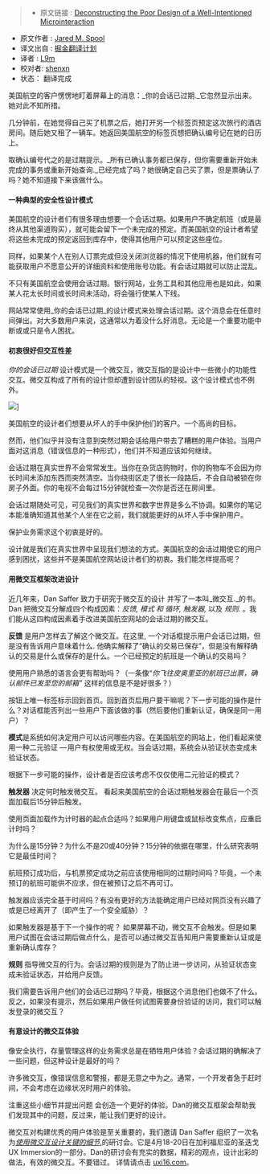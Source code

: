 >* 原文链接 : [Deconstructing the Poor Design of a Well-Intentioned Microinteraction](https://medium.com/ux-immersion-interactions/deconstructing-the-poor-design-of-a-well-intentioned-microinteraction-e667e022e628#.u41e59zgi)
* 原文作者 : [Jared M. Spool](https://medium.com/@jmspool)
* 译文出自 : [掘金翻译计划](https://github.com/xitu/gold-miner)
* 译者 : [L9m](https://github.com/L9m)
* 校对者: [shenxn](https://github.com/shenxn)
* 状态： 翻译完成

美国航空的客户愣愣地盯着屏幕上的消息：_你的会话已过期._它忽然显示出来。她对此不知所措。

几分钟前，在她觉得自己买了机票之后，她打开另一个标签页预定这次旅行的酒店房间。随后她又租了一辆车。她返回美国航空的标签页想把确认编号记在她的日历上。

取确认编号代之的是过期提示。_所有已确认事务都已保存，但你需要重新开始未完成的事务或重新开始查询._已经完成了吗？她很确定自己买了票，但是票确认了吗？她不知道接下来该做什么。

#### 一种典型的安全性设计模式

美国航空的设计者们有很多理由想要一个会话过期。如果用户不确定航班（或是最终从其他渠道购买），就可能会留下一个未完成的预定。而美国航空的设计者希望将这些未完成的预定返回到库存中，使得其他用户可以预定这些座位。

同样，如果某个人在别人订票完成但没关闭浏览器的情况下使用机器，他们就有可能获取用户不愿意公开的详细资料和使用账号功能。有会话过期就可以防止混乱。

不只有美国航空会使用会话过期。银行网站，业务工具和其他应用也是如此，如果某人花太长时间或长时间未活动，将会强行使某人下线。

网站常常使用_你的会话已过期_的设计模式来处理会话过期。这个消息会在任意时间弹出。对大多数用户来说，这通常以为着没什么好消息。无论是一个重要功能中断或或只是令人困扰。

#### 初衷很好但交互性差

_你的会话已过期_ 设计模式是一个微交互，微交互指的是设计中一些微小的功能性交互。微交互构成了所有的设计但却遭到设计团队的轻视。这个设计模式也不例外。

![](https://cdn-images-1.medium.com/max/600/1*h11V6a7RWk1PxpVMzp1z9A.jpeg)]

美国航空的设计者们想要从坏人的手中保护他们的客户。一个高尚的目标。

然而，他们似乎并没有注意到突然过期会话给用户带去了糟糕的用户体验。当用户面对这消息（错误信息的一种形式），他们并不知道应该如何继续。

会话过期在真实世界不会常常发生。当你在杂货店购物时，你的购物车不会因为你长时间未添加东西而突然清空。当你绕街区走了很长一段路后，不会自动被锁在你房子外面。你的电视不会每过15分钟就检查一次你是否还在房间里。

会话过期随处可见，可见我们的真实世界和数字世界是多么不协调。如果你的笔记本能准确知道其他某个人坐在它之前，我们就能更好的从坏人手中保护用户。

保护业务需求这个初衷是好的。

设计就是我们在真实世界中呈现我们想法的方式。美国航空的会话过期使它的用户感到困扰，这些并不是美国航空网站设计者们的初衷。我们能怎样提高呢？

#### 用微交互框架改进设计

近几年来，Dan Saffer 致力于研究于微交互的设计 并写了一本叫_微交互._的书。Dan 把微交互分解成四个构成因素：_反馈, 模式 和 循环, 触发器,_ 以及 _规则._ 。我们能从这四构成因素着手改进美国航空网站的会话过期的微交互。

**反馈** 是用户怎样去了解这个微交互。在这里, 一个对话框提示用户会话已过期，但是没有告诉用户意味着什么. 他确实解释了“确认的交易已保存”，但是没有解释确认的交易是什么或保存的是什么。一个已经预定的航班是一个确认的交易吗？

使用用户熟悉的语言会更有帮助吗？（一条像“_你飞往皮奥里亚的航班已出票，确认邮件已发至您的邮箱”_ 这样的信息是不是好很多？）

按钮上唯一标签标示回到首页。回到首页后用户要干嘛呢？下一步可能的操作是什么？对话框能否列出一些用户下面该做的事（然后要他们重新认证，确保是同一用户）？

**模式**是系统如何决定用户可以访问哪些内容。在美国航空的网站上，他们看起来使用一种二元验证 — 用户有权使用或无权。当会话过期，系统会从验证状态变成未验证状态。

根据下一步可能的操作，设计者是否应该考虑不仅仅使用二元验证的模式？

**触发器** 决定何时触发微交互。 看起来美国航空的会话过期触发器会在最后一个页面加载后15分钟后触发。

使用页面加载作为计时器的起点合适吗？如果用户用键盘或鼠标改变焦点，应重启计时吗？

为什么是15分钟？为什么不是20或40分钟？15分钟的依据在哪里，什么研究表明它是最佳时间？

航班预订成功后，与机票预定成功之前应该使用相同的过期时间吗？毕竟，一个未预订的航班可能供不应求，但在被预订之后不再可订。

触发器应该完全基于时间吗？有没有更好的方法能确定用户已经对网页没有兴趣了或是已经离开了（即产生了一个安全威胁）？

如果触发器是基于下一个操作的呢？ 如果屏幕不动，微交互不会触发。但是如果用户试图在会话过期后做点什么，是否可以通过微交互告知用户需要重新认证或是重新确认库存？

**规则** 指导微交互的行为。会话过期的规则是为了防止进一步访问，从验证状态变成未验证状态，并给用户反馈。

我们需要告诉用户他们的会话已过期吗？毕竟，根据这个消息他们也做不了什么。反之，如果没有提示，然后如果用户做任何试图需要身份验证的访问，我们可以触发登录的微交互？

#### 有意设计的微交互体验

像安全执行，存量管理这样的业务需求总是在牺牲用户体验？会话过期的确解决了一些问题，但这种设计是最好的吗？

许多微交互，像错误信息和警报，都是无意之中为之。通常，一个开发者急于赶时间，不会考虑在边缘状况时用户的体验。

注重这些小细节并提出问题 会创造一个更好的体验。Dan的微交互框架会帮助我们发现其中的问题，反过来，能让我们更好的设计。

微交互对构建优秀的用户体验是至关重要的，我们邀请 Dan Saffer 组织了一次名为[_使用微交互设计关键的细节_.](https://uxi16.uie.com/workshops/designing-the-critical-details-using-microinteractions?src=workshop-desc)的研讨会。它是4月18-20日在加利福尼亚的圣迭戈UX Immersion的一部分。Dan的研讨会有充实的数据，精彩的观点，设计出彩的做法，有效的微交互。不要错过。 详情请点击 [uxi16.com](https://uxi16.uie.com/#designing-the-critical-details-using-microinteractions)。

